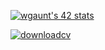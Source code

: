 
[![wgaunt's 42 stats](https://badge42.vercel.app/api/v2/cl3yjbsd3003509jnvf3150rb/stats?cursusId=21&coalitionId=89)](https://github.com/JaeSeoKim/badge42)

[![downloadcv](https://user-images.githubusercontent.com/36601351/171957143-6294569e-db78-46d4-9aea-089b5139a0fb.png)](https://drive.google.com/file/d/1SqGu3cK71OXzVqN-208sZAYKU9lZWnH8/view?usp=sharing)
